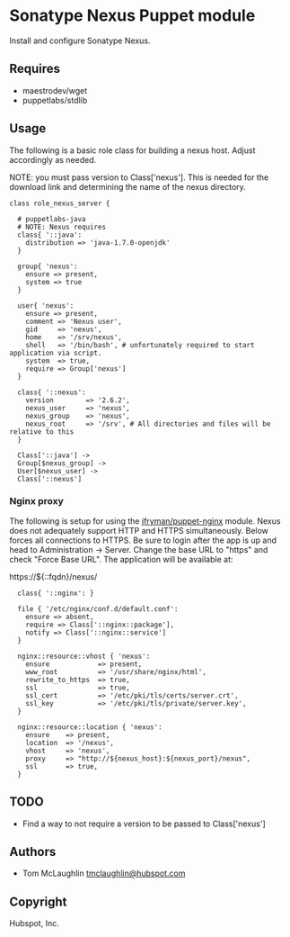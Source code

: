 # Sonatype Nexus Puppet module
Install and configure Sonatype Nexus.

## Requires
* maestrodev/wget
* puppetlabs/stdlib

## Usage
The following is a basic role class for building a nexus host.  Adjust
accordingly as needed.

NOTE: you must pass version to Class['nexus'].  This is needed for the
download link and determining the name of the nexus directory.

```puppet
class role_nexus_server {
  
  # puppetlabs-java
  # NOTE: Nexus requires
  class{ '::java':
    distribution => 'java-1.7.0-openjdk'
  }

  group{ 'nexus':
    ensure => present,
    system => true
  }

  user{ 'nexus':
    ensure => present,
    comment => 'Nexus user',
    gid     => 'nexus',
    home    => '/srv/nexus',
    shell   => '/bin/bash', # unfortunately required to start application via script.
    system  => true,
    require => Group['nexus']
  }

  class{ '::nexus':
    version        => '2.6.2',
    nexus_user     => 'nexus',
    nexus_group    => 'nexus',
    nexus_root     => '/srv', # All directories and files will be relative to this
  }
  
  Class['::java'] ->
  Group[$nexus_group] ->
  User[$nexus_user] ->
  Class['::nexus']
```

### Nginx proxy
The following is setup for using the
[jfryman/puppet-nginx](https://github.com/jfryman/puppet-nginx) module. Nexus
does not adequately support HTTP and HTTPS simultaneously.  Below forces
all connections to HTTPS.  Be sure to login after the app is up and head
to Administration -> Server.  Change the base URL to "https" and check
"Force Base URL".  The application will be available at:

https://${::fqdn}/nexus/

```puppet
  class{ '::nginx': }

  file { '/etc/nginx/conf.d/default.conf':
    ensure => absent,
    require => Class['::nginx::package'],
    notify => Class['::nginx::service']
  }

  nginx::resource::vhost { 'nexus':
    ensure            => present,
    www_root          => '/usr/share/nginx/html',
    rewrite_to_https  => true,
    ssl               => true,
    ssl_cert          => '/etc/pki/tls/certs/server.crt',
    ssl_key           => '/etc/pki/tls/private/server.key',
  }

  nginx::resource::location { 'nexus':
    ensure    => present,
    location  => '/nexus',
    vhost     => 'nexus',
    proxy     => "http://${nexus_host}:${nexus_port}/nexus",
    ssl       => true,
  }
```

## TODO
* Find a way to not require a version to be passed to Class['nexus']

## Authors
* Tom McLaughlin <tmclaughlin@hubspot.com>

## Copyright
Hubspot, Inc.


